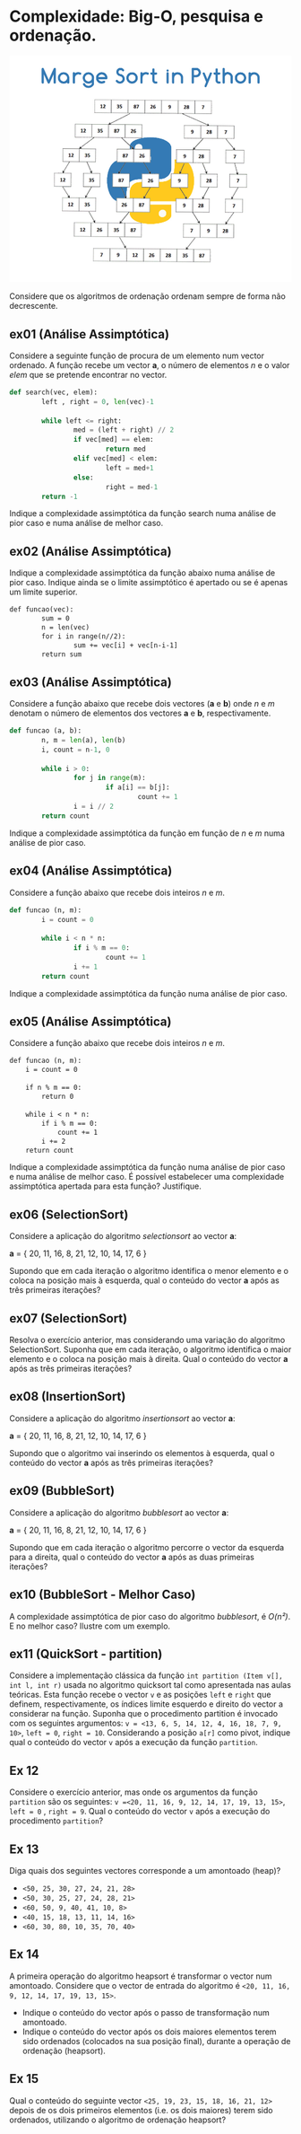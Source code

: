 # Complexidade: Big-O, pesquisa e ordenação.

![image](merge-sort-in-python.jpeg)

Considere que os algoritmos de ordenação ordenam sempre de forma não decrescente.

## ex01 (Análise Assimptótica)

Considere a seguinte função de procura de um elemento num vector ordenado.
A função recebe um vector **a**, o número de elementos *n* e o valor *elem*
que se pretende encontrar no vector.

```python
def search(vec, elem):
        left , right = 0, len(vec)-1

        while left <= right:
                med = (left + right) // 2
                if vec[med] == elem:
                        return med
                elif vec[med] < elem:
                        left = med+1
                else:
                        right = med-1
        return -1
```

Indique a complexidade assimptótica da função search numa análise de pior caso
e numa análise de melhor caso.

## ex02 (Análise Assimptótica)

Indique a complexidade assimptótica da função abaixo numa análise de pior caso.
Indique ainda se o limite assimptótico é apertado ou se é apenas um limite superior.

```
def funcao(vec):
        sum = 0
        n = len(vec)
        for i in range(n//2):
                sum += vec[i] + vec[n-i-1]
        return sum
```


## ex03 (Análise Assimptótica)

Considere a função abaixo que recebe dois vectores (**a** e **b**) onde
*n* e *m* denotam o número de elementos dos vectores **a** e **b**, respectivamente.

```python
def funcao (a, b):
        n, m = len(a), len(b)
        i, count = n-1, 0

        while i > 0:
                for j in range(m):
                        if a[i] == b[j]:
                                count += 1
                i = i // 2
        return count
```

Indique a complexidade assimptótica da função em função de *n* e *m* numa análise de pior caso.


## ex04 (Análise Assimptótica)

Considere a função abaixo que recebe dois inteiros *n* e *m*.

```python
def funcao (n, m):
        i = count = 0

        while i < n * n:
                if i % m == 0:
                        count += 1
                i += 1
        return count
```

Indique a complexidade assimptótica da função numa análise de pior caso.


## ex05 (Análise Assimptótica)

Considere a função abaixo que recebe dois inteiros *n* e *m*.

```
def funcao (n, m):
	i = count = 0

	if n % m == 0:
		return 0

	while i < n * n:
		if i % m == 0:
			count += 1
		i += 2
	return count
```

Indique a complexidade assimptótica da função numa análise de pior caso e numa análise de melhor caso.
É possível estabelecer uma complexidade assimptótica apertada para esta função? Justifique.


## ex06 (SelectionSort)

Considere a aplicação do algoritmo *selectionsort* ao vector **a**:

**a** = { 20, 11, 16, 8, 21, 12, 10, 14, 17, 6 }

Supondo que em cada iteração o algoritmo identifica o menor elemento e
o coloca na posição mais à esquerda, qual o conteúdo do vector **a**
após as três primeiras iterações?

## ex07 (SelectionSort)

Resolva o exercício anterior, mas considerando uma variação do
algoritmo SelectionSort. Suponha que em cada iteração, o algoritmo
identifica o maior elemento e o coloca na posição mais à direita.
Qual o conteúdo do vector **a** após as três primeiras iterações?

## ex08 (InsertionSort)

Considere a aplicação do algoritmo *insertionsort* ao vector **a**:

**a** = { 20, 11, 16, 8, 21, 12, 10, 14, 17, 6 }

Supondo que o algoritmo vai inserindo os elementos à esquerda,
qual o conteúdo do vector **a** após as três primeiras iterações?

## ex09 (BubbleSort)

Considere a aplicação do algoritmo *bubblesort* ao vector **a**:

**a** = { 20, 11, 16, 8, 21, 12, 10, 14, 17, 6 }

Supondo que em cada iteração o algoritmo percorre o vector da esquerda para a direita, qual o
conteúdo do vector **a** após as duas primeiras iterações?

## ex10 (BubbleSort - Melhor Caso)

A complexidade assimptótica de pior caso do algoritmo *bubblesort*,
é *O(n²)*. E no melhor caso? Ilustre com um exemplo.

## ex11 (QuickSort - partition)

Considere a implementação clássica da função `int partition (Item v[], int l, int r)` usada no algoritmo quicksort tal como apresentada nas aulas teóricas. Esta função recebe o vector `v` e as posições `left` e `right` que definem, respectivamente, os índices limite esquerdo e direito do vector a considerar na função. Suponha que o procedimento partition é invocado com os seguintes argumentos: `v = <13, 6, 5, 14, 12, 4, 16, 18, 7, 9, 10>`, `left = 0`, `right = 10`.  Considerando a posição `a[r]` como pivot, indique qual o conteúdo do vector `v` após a execução da função `partition`.

## Ex 12

Considere o exercício anterior, mas onde os argumentos da função `partition` são os seguintes: `v =<20, 11, 16, 9, 12, 14, 17, 19, 13, 15>`, `left = 0` , `right = 9`. Qual o conteúdo do vector `v` após a execução do procedimento `partition`?

## Ex 13

Diga quais dos seguintes vectores corresponde a um amontoado (heap)?

- `<50, 25, 30, 27, 24, 21, 28>`
- `<50, 30, 25, 27, 24, 28, 21>`
- `<60, 50, 9, 40, 41, 10, 8>`
- `<40, 15, 18, 13, 11, 14, 16>`
- `<60, 30, 80, 10, 35, 70, 40>`

## Ex 14

A primeira operação do algoritmo heapsort é transformar o vector num amontoado. Considere que o vector de entrada do algoritmo é `<20, 11, 16, 9, 12, 14, 17, 19, 13, 15>`.

- Indique o conteúdo do vector após o passo de transformação num amontoado.
- Indique o conteúdo do vector após os dois maiores elementos terem sido ordenados (colocados na sua posição final), durante a operação de ordenação (heapsort).

## Ex 15

Qual o conteúdo do seguinte vector `<25, 19, 23, 15, 18, 16, 21, 12>` depois de os dois primeiros elementos (i.e. os dois maiores) terem sido ordenados, utilizando o algoritmo de ordenação heapsort?

